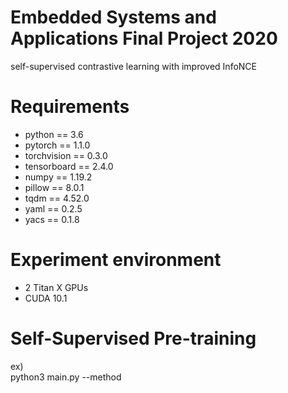 # Embedded Systems and Applications Final Project 2020
self-supervised contrastive learning with improved InfoNCE
# Requirements
* python == 3.6
* pytorch == 1.1.0
* torchvision == 0.3.0
* tensorboard == 2.4.0
* numpy == 1.19.2
* pillow == 8.0.1
* tqdm == 4.52.0
* yaml == 0.2.5
* yacs == 0.1.8
# Experiment environment 
* 2 Titan X GPUs
* CUDA 10.1
# Self-Supervised Pre-training
ex)<br>
python3 main.py --method


